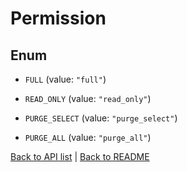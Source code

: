 # Permission

## Enum


* `FULL` (value: `"full"`)

* `READ_ONLY` (value: `"read_only"`)

* `PURGE_SELECT` (value: `"purge_select"`)

* `PURGE_ALL` (value: `"purge_all"`)


[Back to API list](../README.md#documentation-for-api-endpoints) | [Back to README](../README.md)


